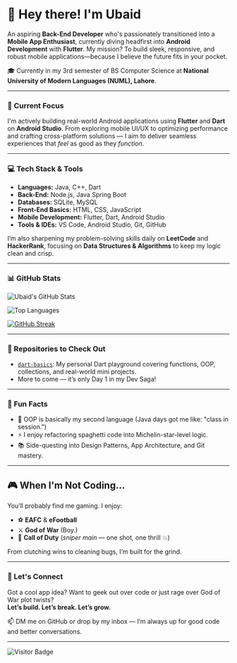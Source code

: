 # 👋 Hey there! I'm Ubaid

An aspiring **Back-End Developer** who's passionately transitioned into a **Mobile App Enthusiast**, currently diving headfirst into **Android Development** with **Flutter**. My mission? To build sleek, responsive, and robust mobile applications—because I believe the future fits in your pocket.

🎓 Currently in my 3rd semester of BS Computer Science at **National University of Modern Languages (NUML), Lahore**.

---

### 📱 Current Focus

I'm actively building real-world Android applications using **Flutter** and **Dart** on **Android Studio**. From exploring mobile UI/UX to optimizing performance and crafting cross-platform solutions — I aim to deliver seamless experiences that *feel* as good as they *function*.

---

### 💻 Tech Stack & Tools

- **Languages:** Java, C++, Dart  
- **Back-End:** Node.js, Java Spring Boot  
- **Databases:** SQLite, MySQL  
- **Front-End Basics:** HTML, CSS, JavaScript  
- **Mobile Development:** Flutter, Dart, Android Studio  
- **Tools & IDEs:** VS Code, Android Studio, Git, GitHub  

I’m also sharpening my problem-solving skills daily on **LeetCode** and **HackerRank**, focusing on **Data Structures & Algorithms** to keep my logic clean and crisp.

---

### 📊 GitHub Stats

<!-- Stats Card -->

![Ubaid's GitHub Stats](https://github-readme-stats.vercel.app/api?username=ubaiddar1614&show_icons=true&theme=radical&hide=issues&count_private=true)

![Top Languages](https://github-readme-stats.vercel.app/api/top-langs/?username=ubaiddar1614&layout=compact&theme=radical)

[![GitHub Streak](https://streak-stats.demolab.com?user=ubaiddar1614&theme=radical)](https://github.com/ubaiddar1614)



---

### 🧠 Repositories to Check Out

- [`dart-basics`](https://github.com/ubaiddar1614/Dart): My personal Dart playground covering functions, OOP, collections, and real-world mini projects.
- More to come — it’s only Day 1 in my Dev Saga!

---

### 🧩 Fun Facts

- 💭 OOP is basically my second language (Java days got me like: "class in session.")
- ⚡ I enjoy refactoring spaghetti code into Michelin-star-level logic.
- 📚 Side-questing into Design Patterns, App Architecture, and Git mastery.

---

## 🎮 When I'm Not Coding...

You’ll probably find me gaming. I enjoy:

- ⚽ **EAFC** & **eFootball**
- ⚔️ **God of War** (Boy.)
- 🔫 **Call of Duty** (*sniper main* — one shot, one thrill 💥)

From clutching wins to cleaning bugs, I’m built for the grind.

---

### 💬 Let's Connect

Got a cool app idea? Want to geek out over code or just rage over God of War plot twists?  
**Let’s build. Let’s break. Let’s grow.**

📫 DM me on GitHub or drop by my inbox — I’m always up for good code and better conversations.

---

![Visitor Badge](https://komarev.com/ghpvc/?username=ubaiddar1614&style=flat-square&color=blue)
